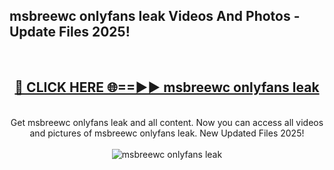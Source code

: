 <h2>msbreewc onlyfans leak Videos And Photos - Update Files 2025!</h2>
<br>
<div align="center">
<h2><a href="https://linkcuts.com/hfmhzwbr" rel="nofollow">🔴 CLICK HERE 🌐==►► msbreewc onlyfans leak</a></h2>
<br>
Get msbreewc onlyfans leak and all content. Now you can access all videos and pictures of msbreewc onlyfans leak. New Updated Files 2025!
<br>
<br>
<a href="https://linkcuts.com/hfmhzwbr" rel="nofollow" data-target="animated-image.originalLink"><img src="https://i.ibb.co.com/WyWwxjT/player-gif2.gif" alt="msbreewc onlyfans leak" style="max-width: 100%; display: inline-block;" data-target="animated-image.originalImage"></a>
</div>
<br>